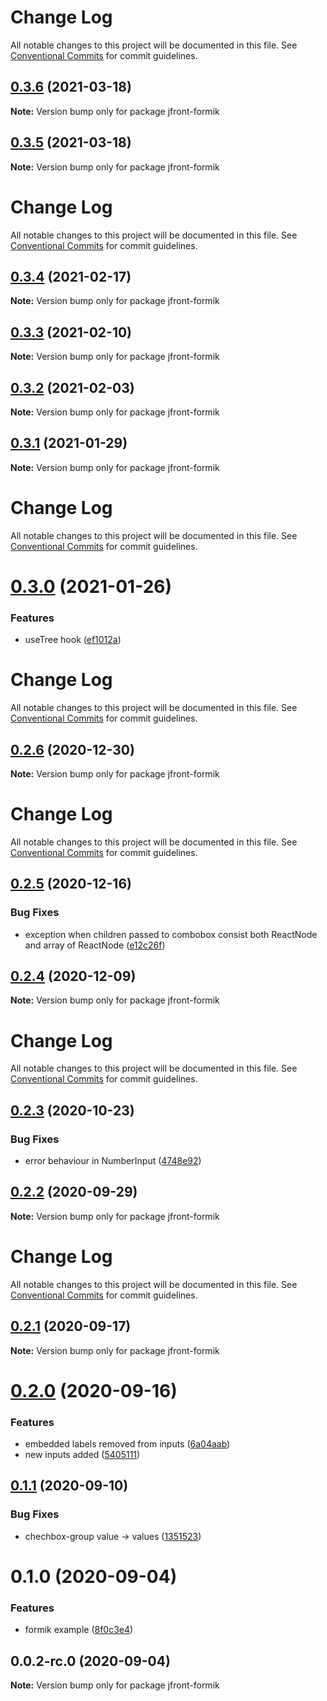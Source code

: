 # Change Log

All notable changes to this project will be documented in this file.
See [Conventional Commits](https://conventionalcommits.org) for commit guidelines.

## [0.3.6](https://github.com/Jepria/jfront-ui/compare/jfront-formik@0.3.5...jfront-formik@0.3.6) (2021-03-18)

**Note:** Version bump only for package jfront-formik





## [0.3.5](https://github.com/Jepria/jfront-ui/compare/jfront-formik@0.3.4...jfront-formik@0.3.5) (2021-03-18)

**Note:** Version bump only for package jfront-formik





# Change Log

All notable changes to this project will be documented in this file. See
[Conventional Commits](https://conventionalcommits.org) for commit guidelines.

## [0.3.4](https://github.com/Jepria/jfront-ui/compare/jfront-formik@0.3.3...jfront-formik@0.3.4) (2021-02-17)

**Note:** Version bump only for package jfront-formik

## [0.3.3](https://github.com/Jepria/jfront-ui/compare/jfront-formik@0.3.2...jfront-formik@0.3.3) (2021-02-10)

**Note:** Version bump only for package jfront-formik

## [0.3.2](https://github.com/Jepria/jfront-ui/compare/jfront-formik@0.3.1...jfront-formik@0.3.2) (2021-02-03)

**Note:** Version bump only for package jfront-formik

## [0.3.1](https://github.com/Jepria/jfront-ui/compare/jfront-formik@0.3.0...jfront-formik@0.3.1) (2021-01-29)

**Note:** Version bump only for package jfront-formik

# Change Log

All notable changes to this project will be documented in this file. See
[Conventional Commits](https://conventionalcommits.org) for commit guidelines.

# [0.3.0](https://github.com/Jepria/jfront-ui/compare/jfront-formik@0.2.6...jfront-formik@0.3.0) (2021-01-26)

### Features

- useTree hook
  ([ef1012a](https://github.com/Jepria/jfront-ui/commit/ef1012af5ef8d97ae968b37dcac86562dd24c55f))

# Change Log

All notable changes to this project will be documented in this file. See
[Conventional Commits](https://conventionalcommits.org) for commit guidelines.

## [0.2.6](https://github.com/Jepria/jfront-ui/compare/jfront-formik@0.2.5...jfront-formik@0.2.6) (2020-12-30)

**Note:** Version bump only for package jfront-formik

# Change Log

All notable changes to this project will be documented in this file. See
[Conventional Commits](https://conventionalcommits.org) for commit guidelines.

## [0.2.5](https://github.com/Jepria/jfront-ui/compare/jfront-formik@0.2.4...jfront-formik@0.2.5) (2020-12-16)

### Bug Fixes

- exception when children passed to combobox consist both ReactNode and array of
  ReactNode
  ([e12c26f](https://github.com/Jepria/jfront-ui/commit/e12c26fcf0d7960b1c2af5ecafd284d1aa90c692))

## [0.2.4](https://github.com/Jepria/jfront-ui/compare/jfront-formik@0.2.3...jfront-formik@0.2.4) (2020-12-09)

**Note:** Version bump only for package jfront-formik

# Change Log

All notable changes to this project will be documented in this file. See
[Conventional Commits](https://conventionalcommits.org) for commit guidelines.

## [0.2.3](https://github.com/Jepria/jfront-ui/compare/jfront-formik@0.2.2...jfront-formik@0.2.3) (2020-10-23)

### Bug Fixes

- error behaviour in NumberInput
  ([4748e92](https://github.com/Jepria/jfront-ui/commit/4748e92390c2939ab7cb252b5fae591584aac4ce))

## [0.2.2](https://github.com/Jepria/jfront-ui/compare/jfront-formik@0.2.1...jfront-formik@0.2.2) (2020-09-29)

**Note:** Version bump only for package jfront-formik

# Change Log

All notable changes to this project will be documented in this file. See
[Conventional Commits](https://conventionalcommits.org) for commit guidelines.

## [0.2.1](https://github.com/Jepria/jfront-ui/compare/jfront-formik@0.2.0...jfront-formik@0.2.1) (2020-09-17)

**Note:** Version bump only for package jfront-formik

# [0.2.0](https://github.com/Jepria/jfront-ui/compare/jfront-formik@0.1.1...jfront-formik@0.2.0) (2020-09-16)

### Features

- embedded labels removed from inputs
  ([6a04aab](https://github.com/Jepria/jfront-ui/commit/6a04aab0fdf5da0948a6adf6181a6fdd43234eec))
- new inputs added
  ([5405111](https://github.com/Jepria/jfront-ui/commit/54051110bcf9fcd36d7adc9b5b24436045bd116b))

## [0.1.1](https://github.com/Jepria/jfront-ui/compare/jfront-formik@0.1.0...jfront-formik@0.1.1) (2020-09-10)

### Bug Fixes

- chechbox-group value -> values
  ([1351523](https://github.com/Jepria/jfront-ui/commit/13515237d538b2e175e37856613074e98c92ebf4))

# 0.1.0 (2020-09-04)

### Features

- formik example
  ([8f0c3e4](https://github.com/Jepria/jfront-ui/commit/8f0c3e4b5acf744291490177dbbf462ae93809d7))

## 0.0.2-rc.0 (2020-09-04)

**Note:** Version bump only for package jfront-formik

